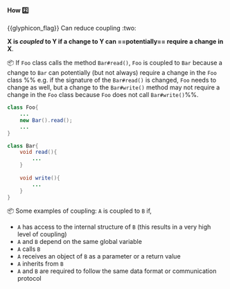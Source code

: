 <div id="title">

#### How :two:

<span id="prereqs"><dynamic-panel src="../what/unit-inElsewhere-asFlat.md" boilerplate header="%%{{glyphicon_education}} Design → Design Fundamentals → Coupling → What%%" /></span>

</div>
<span id="outcomes">{{glyphicon_flag}} Can reduce coupling :two:</span>

<div id="body">

**X is _coupled_ to Y if a change to Y can ==potentially== require a change in X**.

<tip-box> 

:package: If `Foo` class calls the method `Bar#read()`, `Foo` is coupled to `Bar` because a change to `Bar` can potentially (but not always) require a change in the `Foo` class %%&nbsp;e.g. if the signature of the `Bar#read()` is changed, `Foo` needs to change as well, but a change to the `Bar#write()` method may not require a change in the `Foo` class because `Foo` does not call `Bar#write()`%%. 

<panel type="seamless" header="%%code for the above example%%">

```java
class Foo{
    ...
    new Bar().read();
    ...
}

class Bar{
    void read(){
        ...
    }
    
    void write(){
        ...
    }
}
```
</panel>

</tip-box>


<tip-box> 

:package: Some examples of coupling: `A` is coupled to `B` if,

* `A` has access to the internal structure of `B` (this results in a very high level of coupling)
* `A` and `B` depend on the same global variable
* `A` calls `B`
* `A` receives an object of `B` as a parameter or a return value
* `A` inherits from `B`
* `A` and `B` are required to follow the same data format or communication protocol

</tip-box>


</div>

<div id="extras">

<include src="exercises.md" />

</div>